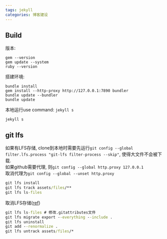 ```yaml
---
tags: jekyll
categories: 博客建设
---
```

## Build
版本:
```
gem --version
gem update --system
ruby --version
```
搭建环境:
```
bundle install
gem install --http-proxy http://127.0.0.1:7890 bundler
bundle update --bundler
bundle update
```

本地运行use command: `jekyll s`

```
jekyll s
```
## git lfs

如果有LFS存储, clone到本地时需要先运行`git config --global filter.lfs.process "git-lfs filter-process --skip"`, 使得大文件不会被下载.  
如果github需要代理, 则`git config --global http.proxy 127.0.0.1`  
取消代理为`git config --global --unset http.proxy`
```cmd
git lfs install
git lfs track assets/files/**
git lfs ls-files
```

取消LFS存储([ref](https://stackoverflow.com/a/57681990/5340217))
```cmd
git lfs ls-files # 修改.gitattributes文件
git lfs migrate export --everything --include .
git lfs uninstall
git add --renormalize .
git lfs untrack assets/files/*
```